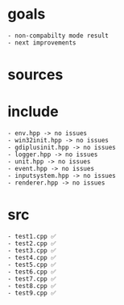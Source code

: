 # goals
	- non-compabilty mode result
	- next improvements

# sources
  # include
	- env.hpp -> no issues
	- win32init.hpp -> no issues
	- gdiplusinit.hpp -> no issues
	- logger.hpp -> no issues
	- unit.hpp -> no issues
	- event.hpp -> no issues
	- inputsystem.hpp -> no issues
	- renderer.hpp -> no issues
  # src
	- test1.cpp ✅
	- test2.cpp ✅
	- test3.cpp ✅
	- test4.cpp ✅
	- test5.cpp ✅
	- test6.cpp ✅
	- test7.cpp ✅
	- test8.cpp ✅
	- test9.cpp ✅
